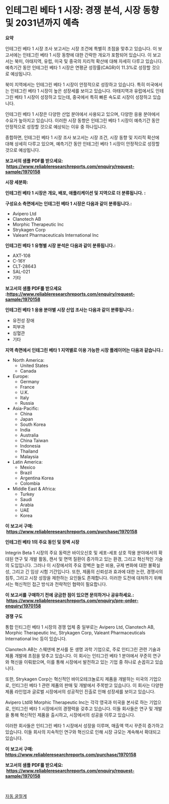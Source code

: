 <p><h1>인테그린 베타 1 시장: 경쟁 분석, 시장 동향 및 2031년까지 예측</h1></p><p><strong>요약</strong></p>
<p><p>인테그린 베타 1 시장 조사 보고서는 시장 조건에 특별히 초점을 맞추고 있습니다. 이 보고서에는 인테그린 베타 1 시장 동향에 대한 간략한 개요가 포함되어 있습니다. 이 보고서는 북미, 아태지역, 유럽, 미국 및 중국의 지리적 확산에 대해 자세히 다루고 있습니다. 예측기간 동안 인테그린 베타 1 시장은 연평균 성장률(CAGR)이 11.3%로 성장할 것으로 예상됩니다.</p><p>북미 지역에서는 인테그린 베타 1 시장이 안정적으로 성장하고 있습니다. 특히 미국에서는 인테그린 베타 1 시장이 높은 성장세를 보이고 있습니다. 아태지역과 유럽에서도 인테그린 베타 1 시장이 성장하고 있는데, 중국에서 특히 빠른 속도로 시장이 성장하고 있습니다.</p><p>인테그린 베타 1 시장은 다양한 산업 분야에서 사용되고 있으며, 다양한 응용 분야에서 수요가 높아지고 있습니다. 이러한 시장 동향은 인테그린 베타 1 시장이 예측기간 동안 안정적으로 성장할 것으로 예상되는 이유 중 하나입니다.</p><p>종합하면, 인테그린 베타 1 시장 조사 보고서는 시장 조건, 시장 동향 및 지리적 확산에 대해 상세히 다루고 있으며, 예측기간 동안 인테그린 베타 1 시장이 안정적으로 성장할 것으로 예상됩니다.</p></p>
<p><strong>보고서의 샘플 PDF를 받으세요: &nbsp;<a href="https://www.reliableresearchreports.com/enquiry/request-sample/1970158">https://www.reliableresearchreports.com/enquiry/request-sample/1970158</a></strong></p>
<p><strong>시장 세분화:</strong></p>
<p><strong> 인테그린 베타 1 시장은 개요, 배포, 애플리케이션 및 지역으로 더 분류됩니다. :</strong></p>
<p><strong>구성요소 측면에서는 인테그린 베타 1 시장은 다음과 같이 분류됩니다.:</strong></p>
<p><ul><li>Avipero Ltd</li><li>Clanotech AB</li><li>Morphic Therapeutic Inc</li><li>Strykagen Corp</li><li>Valeant Pharmaceuticals International Inc</li></ul></p>
<p><strong> 인테그린 베타 1 유형별 시장 분석은 다음과 같이 분류됩니다.:</strong></p>
<p><ul><li>AXT-108</li><li>C-16Y</li><li>CLT-28643</li><li>SAL-021</li><li>기타</li></ul></p>
<p><strong>보고서의 샘플 PDF를 받으세요 :<a href="https://www.reliableresearchreports.com/enquiry/request-sample/1970158">https://www.reliableresearchreports.com/enquiry/request-sample/1970158</a></strong></p>
<p><strong> 인테그린 베타 1 응용 분야별 시장 산업 조사는 다음과 같이 분류됩니다.:</strong></p>
<p><ul><li>유전성 장애</li><li>피부과</li><li>심혈관</li><li>기타</li></ul></p>
<p><strong>지역 측면에서 인테그린 베타 1 지역별로 이용 가능한 시장 플레이어는 다음과 같습니다.:</strong></p>
<p><ul>
    <li>
        North America:
        <ul>
            <li>United States</li>
            <li>Canada</li>
        </ul>
    </li>
    <li>
        Europe:
        <ul>
            <li>Germany</li>
            <li>France</li>
            <li>U.K.</li>
            <li>Italy</li>
            <li>Russia</li>
        </ul>
    </li>
    <li>
        Asia-Pacific:
        <ul>
            <li>China</li>
            <li>Japan</li>
            <li>South Korea</li>
            <li>India</li>
            <li>Australia</li>
            <li>China Taiwan</li>
            <li>Indonesia</li>
            <li>Thailand</li>
            <li>Malaysia</li>
        </ul>
    </li>
    <li>
        Latin America:
        <ul>
            <li>Mexico</li>
            <li>Brazil</li>
            <li>Argentina Korea</li>
            <li>Colombia</li>
        </ul>
    </li>
    <li>
        Middle East & Africa:
        <ul>
            <li>Turkey</li>
            <li>Saudi</li>
            <li>Arabia</li>
            <li>UAE</li>
            <li>Korea</li>
        </ul>
    </li>
    </ul></p>
<p><strong>이 보고서 구매: &nbsp;<a href="https://www.reliableresearchreports.com/purchase/1970158">https://www.reliableresearchreports.com/purchase/1970158</a></strong></p>
<p><strong>인테그린 베타 1의 주요 동인 및 장벽 시장</strong></p>
<p><p>Integrin Beta 1 시장의 주요 동력은 바이오신호 및 세포-세포 상호 작용 분야에서의 확대된 연구 및 개발 활동, 캔서 및 면역 질환이 증가하고 있는 환경, 그리고 혁신적인 기술의 도입입니다. 그러나 이 시장에서의 주요 장벽은 높은 비용, 규제 변화에 대한 불확실성, 그리고 긴 임상 시험 기간입니다. 또한, 제품의 신뢰성과 효과에 대한 논란, 경쟁사의 침투, 그리고 시장 성장을 제한하는 요인들도 존재합니다. 이러한 도전에 대처하기 위해서는 혁신적인 접근 방식과 전략적인 협력이 필요합니다.</p></p>
<p><strong>이 보고서를 구매하기 전에 궁금한 점이 있으면 문의하거나 공유하세요.: &nbsp;<a href="https://www.reliableresearchreports.com/enquiry/pre-order-enquiry/1970158">https://www.reliableresearchreports.com/enquiry/pre-order-enquiry/1970158</a></strong></p>
<p><strong>경쟁 구도</strong></p>
<p><p>통합 인티그린 베타 1 시장의 경쟁 업체 중 일부로는 Avipero Ltd, Clanotech AB, Morphic Therapeutic Inc, Strykagen Corp, Valeant Pharmaceuticals International Inc 등이 있습니다. </p><p>Clanotech AB는 스웨덴에 본사를 둔 생명 과학 기업으로, 주로 인티그린 관련 기술과 제품 개발에 초점을 맞추고 있습니다. 이 회사는 인티그린 베타 1 분야에서 꾸준히 연구와 혁신을 이뤄왔으며, 이를 통해 시장에서 발전하고 있는 기업 중 하나로 손꼽히고 있습니다.</p><p>또한, Strykagen Corp는 혁신적인 바이오테크놀로지 제품을 개발하는 미국의 기업으로, 인티그린 베타 1 관련 제품의 판매 및 개발에서 주목받고 있습니다. 이 회사는 다양한 제품 라인업과 글로벌 시장에서의 성공적인 진출로 인해 성장세를 보이고 있습니다.</p><p>Avipero Ltd와 Morphic Therapeutic Inc는 각각 영국과 미국을 본사로 하는 기업으로, 인티그린 베타 1 시장에서의 경쟁력을 갖추고 있습니다. 이들 회사들은 연구 및 개발을 통해 혁신적인 제품을 출시하고, 시장에서의 성공을 이루고 있습니다.</p><p>이러한 회사들은 인티그린 베타 1 시장에서 성장을 이루며, 매출액 역시 꾸준히 증가하고 있습니다. 이들 회사의 지속적인 연구와 혁신으로 인해 시장 규모는 계속해서 확대되고 있습니다.</p></p>
<p><strong>이 보고서 구매: &nbsp; <a href="https://www.reliableresearchreports.com/purchase/1970158">https://www.reliableresearchreports.com/purchase/1970158</a></strong></p>
<p><strong>보고서의 샘플 PDF를 받으세요: &nbsp;<a href="https://www.reliableresearchreports.com/enquiry/request-sample/1970158">https://www.reliableresearchreports.com/enquiry/request-sample/1970158</a></strong><strong></strong></p>
<p>&nbsp;</p>
<p><p><a href="https://github.com/fernandotryO5lson96765/Market-Research-Report-List-1/blob/main/244200911242.md">자동 굴절계</a></p></p>